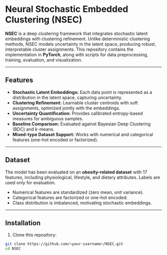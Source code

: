 # Neural Stochastic Embedded Clustering (NSEC)

**NSEC** is a deep clustering framework that integrates stochastic latent embeddings with clustering refinement. Unlike deterministic clustering methods, NSEC models uncertainty in the latent space, producing robust, interpretable cluster assignments. This repository contains the implementation in **PyTorch**, along with scripts for data preprocessing, training, evaluation, and visualization.

---

## Features

- **Stochastic Latent Embeddings:** Each data point is represented as a distribution in the latent space, capturing uncertainty.
- **Clustering Refinement:** Learnable cluster centroids with soft assignments, optimized jointly with the embeddings.
- **Uncertainty Quantification:** Provides calibrated entropy-based measures for ambiguous samples.
- **Baseline Comparison:** Evaluated against Bayesian Deep Clustering (BDC) and $k$-means.
- **Mixed-type Dataset Support:** Works with numerical and categorical features (one-hot encoded or factorized).

---

## Dataset

The model has been evaluated on an **obesity-related dataset** with 17 features, including physiological, lifestyle, and dietary attributes. Labels are used only for evaluation.  

- Numerical features are standardized (zero mean, unit variance).  
- Categorical features are factorized or one-hot encoded.  
- Class distribution is imbalanced, motivating stochastic embeddings.

---

## Installation

1. Clone this repository:
```bash
git clone https://github.com/<your-username>/NSEC.git
cd NSEC
